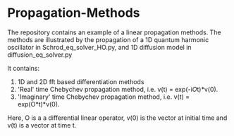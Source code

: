 # Propagation-Methods
The repository contains an example of a linear propagation methods.
The methods are illustrated by the propagation of a 1D quantum harmonic oscillator in Schrod_eq_solver_HO.py,
and 1D diffusion model in diffusion_eq_solver.py

It contains:
1. 1D and 2D fft based differentiation methods
2. 'Real' time Chebychev propagation method, i.e. v(t) = exp(-i*O*t)*v(0).
3. 'Imaginary' time Chebychev propagation method, i.e. v(t) = exp(O*t)*v(0).


Here, O is a a differential linear operator, v(0) is the vector at initial time and v(t) is a vector at time t.

